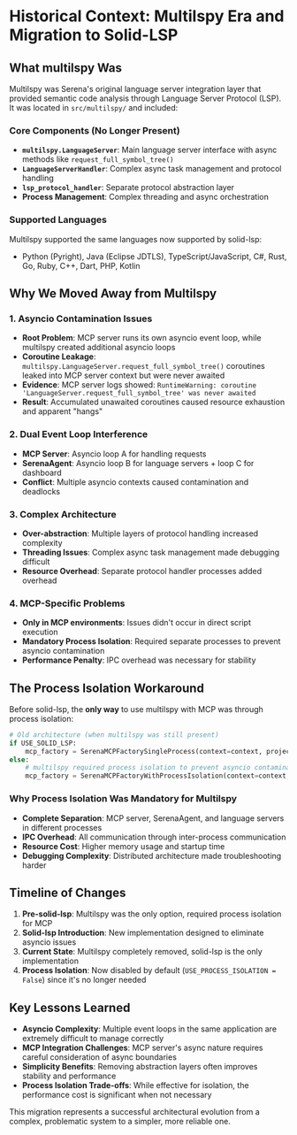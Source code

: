 # Historical Context: Multilspy Era and Migration to Solid-LSP

## What multilspy Was

Multilspy was Serena's original language server integration layer that provided semantic code analysis through Language Server Protocol (LSP). It was located in `src/multilspy/` and included:

### Core Components (No Longer Present)
- **`multilspy.LanguageServer`**: Main language server interface with async methods like `request_full_symbol_tree()`
- **`LanguageServerHandler`**: Complex async task management and protocol handling
- **`lsp_protocol_handler`**: Separate protocol abstraction layer
- **Process Management**: Complex threading and async orchestration

### Supported Languages
Multilspy supported the same languages now supported by solid-lsp:
- Python (Pyright), Java (Eclipse JDTLS), TypeScript/JavaScript, C#, Rust, Go, Ruby, C++, Dart, PHP, Kotlin

## Why We Moved Away from Multilspy

### 1. **Asyncio Contamination Issues**
- **Root Problem**: MCP server runs its own asyncio event loop, while multilspy created additional asyncio loops
- **Coroutine Leakage**: `multilspy.LanguageServer.request_full_symbol_tree()` coroutines leaked into MCP server context but were never awaited
- **Evidence**: MCP server logs showed: `RuntimeWarning: coroutine 'LanguageServer.request_full_symbol_tree' was never awaited`
- **Result**: Accumulated unawaited coroutines caused resource exhaustion and apparent "hangs"

### 2. **Dual Event Loop Interference**
- **MCP Server**: Asyncio loop A for handling requests
- **SerenaAgent**: Asyncio loop B for language servers + loop C for dashboard
- **Conflict**: Multiple asyncio contexts caused contamination and deadlocks

### 3. **Complex Architecture**
- **Over-abstraction**: Multiple layers of protocol handling increased complexity
- **Threading Issues**: Complex async task management made debugging difficult
- **Resource Overhead**: Separate protocol handler processes added overhead

### 4. **MCP-Specific Problems**
- **Only in MCP environments**: Issues didn't occur in direct script execution
- **Mandatory Process Isolation**: Required separate processes to prevent asyncio contamination
- **Performance Penalty**: IPC overhead was necessary for stability

## The Process Isolation Workaround

Before solid-lsp, the **only way** to use multilspy with MCP was through process isolation:

```python
# Old architecture (when multilspy was still present)
if USE_SOLID_LSP:
    mcp_factory = SerenaMCPFactorySingleProcess(context=context, project=project_file)
else:
    # multilspy required process isolation to prevent asyncio contamination
    mcp_factory = SerenaMCPFactoryWithProcessIsolation(context=context, project=project_file)
```

### Why Process Isolation Was Mandatory for Multilspy
- **Complete Separation**: MCP server, SerenaAgent, and language servers in different processes
- **IPC Overhead**: All communication through inter-process communication
- **Resource Cost**: Higher memory usage and startup time
- **Debugging Complexity**: Distributed architecture made troubleshooting harder

## Timeline of Changes

1. **Pre-solid-lsp**: Multilspy was the only option, required process isolation for MCP
2. **Solid-lsp Introduction**: New implementation designed to eliminate asyncio issues
3. **Current State**: Multilspy completely removed, solid-lsp is the only implementation
4. **Process Isolation**: Now disabled by default (`USE_PROCESS_ISOLATION = False`) since it's no longer needed

## Key Lessons Learned

- **Asyncio Complexity**: Multiple event loops in the same application are extremely difficult to manage correctly
- **MCP Integration Challenges**: MCP server's async nature requires careful consideration of async boundaries
- **Simplicity Benefits**: Removing abstraction layers often improves stability and performance
- **Process Isolation Trade-offs**: While effective for isolation, the performance cost is significant when not necessary

This migration represents a successful architectural evolution from a complex, problematic system to a simpler, more reliable one.